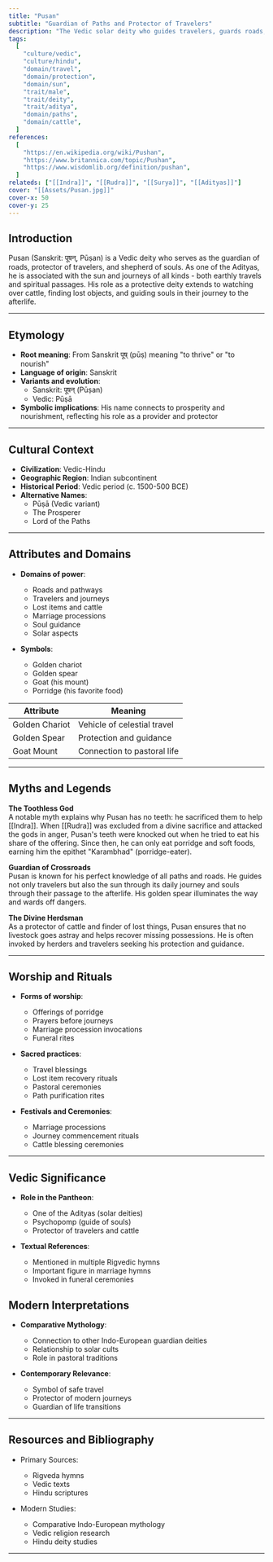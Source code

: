```yaml
---
title: "Pusan"
subtitle: "Guardian of Paths and Protector of Travelers"
description: "The Vedic solar deity who guides travelers, guards roads, and shepherds souls through life's journeys with his golden spear and chariot"
tags:
  [
    "culture/vedic",
    "culture/hindu",
    "domain/travel",
    "domain/protection",
    "domain/sun",
    "trait/male",
    "trait/deity",
    "trait/aditya",
    "domain/paths",
    "domain/cattle",
  ]
references:
  [
    "https://en.wikipedia.org/wiki/Pushan",
    "https://www.britannica.com/topic/Pushan",
    "https://www.wisdomlib.org/definition/pushan",
  ]
relateds: ["[[Indra]]", "[[Rudra]]", "[[Surya]]", "[[Adityas]]"]
cover: "[[Assets/Pusan.jpg]]"
cover-x: 50
cover-y: 25
---
```


## Introduction

Pusan (Sanskrit: पूषन्, Pūṣan) is a Vedic deity who serves as the guardian of roads, protector of travelers, and shepherd of souls. As one of the Adityas, he is associated with the sun and journeys of all kinds - both earthly travels and spiritual passages. His role as a protective deity extends to watching over cattle, finding lost objects, and guiding souls in their journey to the afterlife.

---

## Etymology

- **Root meaning**: From Sanskrit पूष् (pūṣ) meaning "to thrive" or "to nourish"
- **Language of origin**: Sanskrit
- **Variants and evolution**:
  - Sanskrit: पूषन् (Pūṣan)
  - Vedic: Pūṣā
- **Symbolic implications**: His name connects to prosperity and nourishment, reflecting his role as a provider and protector

---

## Cultural Context

- **Civilization**: Vedic-Hindu
- **Geographic Region**: Indian subcontinent
- **Historical Period**: Vedic period (c. 1500-500 BCE)
- **Alternative Names**:
  - Pūṣā (Vedic variant)
  - The Prosperer
  - Lord of the Paths

---

## Attributes and Domains

- **Domains of power**:

  - Roads and pathways
  - Travelers and journeys
  - Lost items and cattle
  - Marriage processions
  - Soul guidance
  - Solar aspects

- **Symbols**:
  - Golden chariot
  - Golden spear
  - Goat (his mount)
  - Porridge (his favorite food)

| Attribute      | Meaning                     |
| -------------- | --------------------------- |
| Golden Chariot | Vehicle of celestial travel |
| Golden Spear   | Protection and guidance     |
| Goat Mount     | Connection to pastoral life |

---

## Myths and Legends

**The Toothless God**  
A notable myth explains why Pusan has no teeth: he sacrificed them to help [[Indra]]. When [[Rudra]] was excluded from a divine sacrifice and attacked the gods in anger, Pusan's teeth were knocked out when he tried to eat his share of the offering. Since then, he can only eat porridge and soft foods, earning him the epithet "Karambhad" (porridge-eater).

**Guardian of Crossroads**  
Pusan is known for his perfect knowledge of all paths and roads. He guides not only travelers but also the sun through its daily journey and souls through their passage to the afterlife. His golden spear illuminates the way and wards off dangers.

**The Divine Herdsman**  
As a protector of cattle and finder of lost things, Pusan ensures that no livestock goes astray and helps recover missing possessions. He is often invoked by herders and travelers seeking his protection and guidance.

---

## Worship and Rituals

- **Forms of worship**:

  - Offerings of porridge
  - Prayers before journeys
  - Marriage procession invocations
  - Funeral rites

- **Sacred practices**:

  - Travel blessings
  - Lost item recovery rituals
  - Pastoral ceremonies
  - Path purification rites

- **Festivals and Ceremonies**:
  - Marriage processions
  - Journey commencement rituals
  - Cattle blessing ceremonies

---

## Vedic Significance

- **Role in the Pantheon**:

  - One of the Adityas (solar deities)
  - Psychopomp (guide of souls)
  - Protector of travelers and cattle

- **Textual References**:
  - Mentioned in multiple Rigvedic hymns
  - Important figure in marriage hymns
  - Invoked in funeral ceremonies

## Modern Interpretations

- **Comparative Mythology**:

  - Connection to other Indo-European guardian deities
  - Relationship to solar cults
  - Role in pastoral traditions

- **Contemporary Relevance**:
  - Symbol of safe travel
  - Protector of modern journeys
  - Guardian of life transitions

---

## Resources and Bibliography

- Primary Sources:

  - Rigveda hymns
  - Vedic texts
  - Hindu scriptures

- Modern Studies:
  - Comparative Indo-European mythology
  - Vedic religion research
  - Hindu deity studies

---
